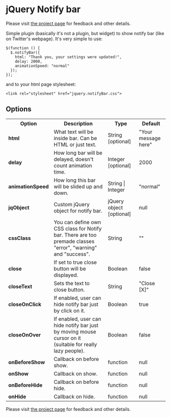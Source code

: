 # jQuery Notify bar

Please visit [the project page](http://www.whoop.ee/posts/2013-04-05-the-resurrection-of-jquery-notify-bar/ "the project page") for feedback and other details.

Simple plugin (basically it's not a plugin, but widget) to show notify bar (like on Twitter's webpage). It's very simple to use:

<pre><code>$(function () {
  $.notifyBar({
    html: "Thank you, your settings were updated!",
    delay: 2000,
    animationSpeed: "normal"
  });  
});
</code></pre>

and to your html page stylesheet:

<pre><code>&lt;link rel="stylesheet" href="jquery.notifyBar.css"&gt;
</code></pre>

## Options

<table class="table1">
  <tr>
    <th>Option</th>
    <th>Description</th>
    <th>Type</th>
    <th>Default</th>
  </tr>
  <tr>
    <td><strong>html</strong></td>
    <td>What text will be inside bar. Can be HTML or just text.</td>
    <td>String [optional]</td>
    <td>"Your message here"</td>
  </tr>
  <tr>
    <td><strong>delay</strong></td>
    <td>How long bar will be delayed, doesn't count animation time.</td>
    <td>Integer [optional]</td>
    <td>2000</td>
  </tr>
  <tr>
    <td><strong>animationSpeed</strong></td>
    <td>How long this bar will be slided up and down.</td>
    <td>String | Integer</td>
    <td>"normal"</td>
  </tr>
  <tr>
    <td><strong>jqObject</strong></td>
    <td>Custom jQuery object for notify bar.</td>
    <td>jQuery object [optional]</td>
    <td>null</td>
  </tr>
  <tr>
    <td><strong>cssClass</strong></td>
    <td>You can define own CSS class for Notify bar.
        There are too premade classes "error", "warning" and "success".</td>
    <td>String</td>
    <td>""</td>
  </tr>
  <tr>
    <td><strong>close</strong></td>
    <td>If set to true close button will be displayed.</td>
    <td>Boolean</td>
    <td>false</td>
  </tr>
  <tr>
    <td><strong>closeText</strong></td>
    <td>Sets the text to close button.</td>
    <td>String</td>
    <td>"Close [X]"</td>
  </tr>
  <tr>
    <td><strong>closeOnClick</strong></td>
    <td>If enabled, user can hide notify bar just by click on it.</td>
    <td>Boolean</td>
    <td>true</td>
  </tr>
  <tr>
    <td><strong>closeOnOver</strong></td>
    <td>If enabled, user can hide notify bar just by moving mouse cursor on it (suitable for really lazy people).</td>
    <td>Boolean</td>
    <td>false</td>
  </tr>
  <tr>
    <td><strong>onBeforeShow</strong></td>
    <td>Callback on before show.</td>
    <td>function</td>
    <td>null</td>
  </tr>
  <tr>
    <td><strong>onShow</strong></td>
    <td>Callback on show.</td>
    <td>function</td>
    <td>null</td>
  </tr>
  <tr>
    <td><strong>onBeforeHide</strong></td>
    <td>Callback on before hide.</td>
    <td>function</td>
    <td>null</td>
  </tr>
  <tr>
    <td><strong>onHide</strong></td>
    <td>Callback on hide.</td>
    <td>function</td>
    <td>null</td>
  </tr>
</table>

Please visit [the project page](http://www.whoop.ee/posts/2013-04-05-the-resurrection-of-jquery-notify-bar/ "the project page") for feedback and other details.
